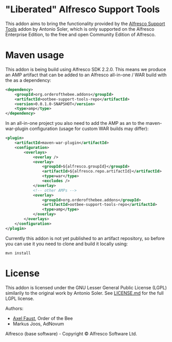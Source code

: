 # "Liberated" Alfresco Support Tools
This addon aims to bring the functionality provided by the [Alfresco Support Tools](https://github.com/Alfresco/alfresco-support-tools) addon by Antonio Soler, which is only supported on the Alfresco Enterprise Edition, to the free and open Community Edition of Alfresco.

# Maven usage

This addon is being build using Alfresco SDK 2.2.0. This means we produce an AMP artifact that can be added to an Alfresco all-in-one / WAR build with the as a dependency:

```xml
<dependency>
    <groupId>org.orderofthebee.addons</groupId>
    <artifactId>ootbee-support-tools-repo</artifactId>
    <version>0.0.1.0-SNAPSHOT</version>
    <type>amp</type>
</dependency>
```

In an all-in-one project you also need to add the AMP as an <overlay> to the maven-war-plugin configuration (usage for custom WAR builds may differ):

```xml
<plugin>
    <artifactId>maven-war-plugin</artifactId>
    <configuration>
        <overlays>
            <overlay />
            <overlay>
                <groupId>${alfresco.groupId}</groupId>
                <artifactId>${alfresco.repo.artifactId}</artifactId>
                <type>war</type>
                <excludes />
            </overlay>
            <!-- other AMPs -->
            <overlay>
                <groupId>org.orderofthebee.addons</groupId>
                <artifactId>ootbee-support-tools-repo</artifactId>
                <type>amp</type>
            </overlay>
        </overlays>
    </configuration>
</plugin>
``` 

Currently this addon is not yet published to an artifact repository, so before you can use it you need to clone and build it locally using:

```
mvn install
```

# License
This addon is licensed under the GNU Lesser General Public License (LGPL) similarily to the original work by Antonio Soler. See [LICENSE.md](./LICENSE.md) for the full LGPL license.

Authors:

- [Axel Faust](mailto:axel.faust@acosix.org), Order of the Bee
- Markus Joos, AdNovum

Alfresco (base software) - Copyright &copy; Alfresco Software Ltd.